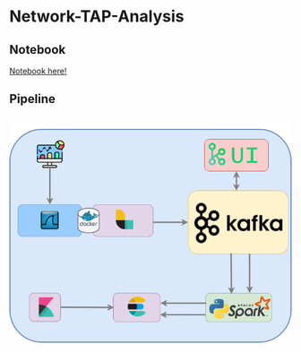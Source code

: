 # Network-TAP-Analysis

## Notebook

[Notebook here!](docs/Presetazione_Progetto.ipynb)

## Pipeline

![Pipeline](docs/images/pipeline_png.png)
